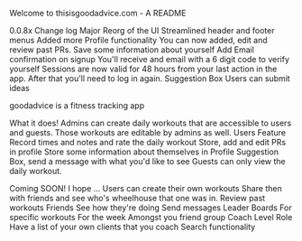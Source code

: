 Welcome to thisisgoodadvice.com - A README

0.0.8x Change log
Major Reorg of the UI
    Streamlined header and footer menus
Added more Profile functionality
    You can now added, edit and review past PRs. 
    Save some information about yourself
Add Email confirmation on signup
    You'll receive and email with a 6 digit code to verify yourself
Sessions are now valid for 48 hours from your last action in the app. 
    After that you'll need to log in again. 
Suggestion Box
    Users can submit ideas


goodadvice is a fitness tracking app 

What it does!
Admins can create daily workouts that are accessible to users and guests.
Those workouts are editable by admins as well.
Users Feature
    Record times and notes and rate the daily workout
    Store, add and edit PRs in profile
    Store some information about themselves in Profile
    Suggestion Box, send a message with what you'd like to see
Guests can only view the daily workout. 

Coming SOON! I hope ...
Users can create their own workouts
    Share then with friends and see who's wheelhouse that one was in. 
    Review past workouts 
Friends
    See how they're doing
    Send messages
Leader Boards 
    For specific workouts 
    For the week
    Amongst you friend group
Coach Level Role 
    Have a list of your own clients that you coach
Search functionality
    

